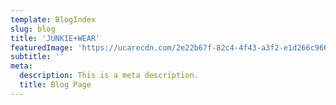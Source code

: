 ```yaml
---
template: BlogIndex
slug: blog
title: 'JUNKIE+WEAR'
featuredImage: 'https://ucarecdn.com/2e22b67f-82c4-4f43-a3f2-e1d266c9663d/'
subtitle: ''
meta:
  description: This is a meta description.
  title: Blog Page
---
```

